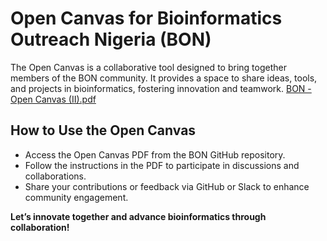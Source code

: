 # Open Canvas for Bioinformatics Outreach Nigeria (BON)

The Open Canvas is a collaborative tool designed to bring together members of the BON community. It provides a space to share ideas, tools, and projects in bioinformatics, fostering innovation and teamwork.
[BON - Open Canvas (II).pdf](https://github.com/user-attachments/files/18150196/BON.-.Open.Canvas.II.pdf)

## How to Use the Open Canvas

- Access the Open Canvas PDF from the BON GitHub repository.
- Follow the instructions in the PDF to participate in discussions and collaborations.
- Share your contributions or feedback via GitHub or Slack to enhance community engagement.

**Let’s innovate together and advance bioinformatics through collaboration!**
